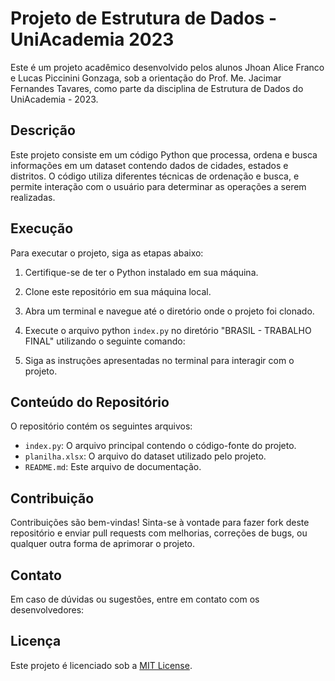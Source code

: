 # Projeto de Estrutura de Dados - UniAcademia 2023

Este é um projeto acadêmico desenvolvido pelos alunos Jhoan Alice Franco e Lucas Piccinini Gonzaga, sob a orientação do Prof. Me. Jacimar Fernandes Tavares, como parte da disciplina de Estrutura de Dados do UniAcademia - 2023.

## Descrição

Este projeto consiste em um código Python que processa, ordena e busca informações em um dataset contendo dados de cidades, estados e distritos. O código utiliza diferentes técnicas de ordenação e busca, e permite interação com o usuário para determinar as operações a serem realizadas.

## Execução

Para executar o projeto, siga as etapas abaixo:

1. Certifique-se de ter o Python instalado em sua máquina.

2. Clone este repositório em sua máquina local.

3. Abra um terminal e navegue até o diretório onde o projeto foi clonado.

4. Execute o arquivo python `index.py` no diretório "BRASIL - TRABALHO FINAL" utilizando o seguinte comando:


5. Siga as instruções apresentadas no terminal para interagir com o projeto.

## Conteúdo do Repositório

O repositório contém os seguintes arquivos:

- `index.py`: O arquivo principal contendo o código-fonte do projeto.
- `planilha.xlsx`: O arquivo do dataset utilizado pelo projeto.
- `README.md`: Este arquivo de documentação.

## Contribuição

Contribuições são bem-vindas! Sinta-se à vontade para fazer fork deste repositório e enviar pull requests com melhorias, correções de bugs, ou qualquer outra forma de aprimorar o projeto.

## Contato

Em caso de dúvidas ou sugestões, entre em contato com os desenvolvedores:

## Licença

Este projeto é licenciado sob a [MIT License](LICENSE).
